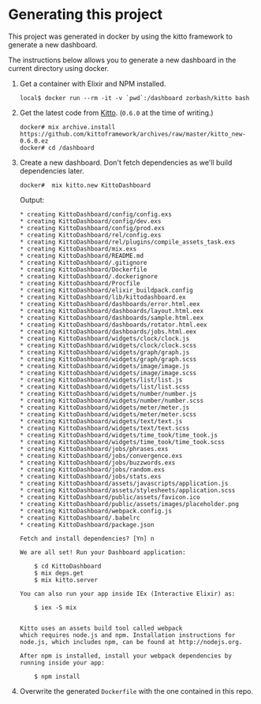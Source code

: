 # Generating this project

This project was generated in docker by using the kitto framework to generate a new dashboard.

The instructions below allows you to generate a new dashboard in the current directory using docker.

1. Get a container with Elixir and NPM installed.
    ```
    local$ docker run --rm -it -v `pwd`:/dashboard zorbash/kitto bash
    ```

1. Get the latest code from [Kitto](https://github.com/kittoframework/kitto/tags). (`0.6.0` at the time of writing.)

    ```
    docker# mix archive.install https://github.com/kittoframework/archives/raw/master/kitto_new-0.6.0.ez
    docker# cd /dashboard
    ```

1. Create a new dashboard. Don't fetch dependencies as we'll build dependencies later.

    ```
    docker#  mix kitto.new KittoDashboard
    ```

    Output:
    ```
    * creating KittoDashboard/config/config.exs
    * creating KittoDashboard/config/dev.exs
    * creating KittoDashboard/config/prod.exs
    * creating KittoDashboard/rel/config.exs
    * creating KittoDashboard/rel/plugins/compile_assets_task.exs
    * creating KittoDashboard/mix.exs
    * creating KittoDashboard/README.md
    * creating KittoDashboard/.gitignore
    * creating KittoDashboard/Dockerfile
    * creating KittoDashboard/.dockerignore
    * creating KittoDashboard/Procfile
    * creating KittoDashboard/elixir_buildpack.config
    * creating KittoDashboard/lib/kittodashboard.ex
    * creating KittoDashboard/dashboards/error.html.eex
    * creating KittoDashboard/dashboards/layout.html.eex
    * creating KittoDashboard/dashboards/sample.html.eex
    * creating KittoDashboard/dashboards/rotator.html.eex
    * creating KittoDashboard/dashboards/jobs.html.eex
    * creating KittoDashboard/widgets/clock/clock.js
    * creating KittoDashboard/widgets/clock/clock.scss
    * creating KittoDashboard/widgets/graph/graph.js
    * creating KittoDashboard/widgets/graph/graph.scss
    * creating KittoDashboard/widgets/image/image.js
    * creating KittoDashboard/widgets/image/image.scss
    * creating KittoDashboard/widgets/list/list.js
    * creating KittoDashboard/widgets/list/list.scss
    * creating KittoDashboard/widgets/number/number.js
    * creating KittoDashboard/widgets/number/number.scss
    * creating KittoDashboard/widgets/meter/meter.js
    * creating KittoDashboard/widgets/meter/meter.scss
    * creating KittoDashboard/widgets/text/text.js
    * creating KittoDashboard/widgets/text/text.scss
    * creating KittoDashboard/widgets/time_took/time_took.js
    * creating KittoDashboard/widgets/time_took/time_took.scss
    * creating KittoDashboard/jobs/phrases.exs
    * creating KittoDashboard/jobs/convergence.exs
    * creating KittoDashboard/jobs/buzzwords.exs
    * creating KittoDashboard/jobs/random.exs
    * creating KittoDashboard/jobs/stats.exs
    * creating KittoDashboard/assets/javascripts/application.js
    * creating KittoDashboard/assets/stylesheets/application.scss
    * creating KittoDashboard/public/assets/favicon.ico
    * creating KittoDashboard/public/assets/images/placeholder.png
    * creating KittoDashboard/webpack.config.js
    * creating KittoDashboard/.babelrc
    * creating KittoDashboard/package.json

    Fetch and install dependencies? [Yn] n

    We are all set! Run your Dashboard application:

        $ cd KittoDashboard
        $ mix deps.get
        $ mix kitto.server

    You can also run your app inside IEx (Interactive Elixir) as:

        $ iex -S mix


    Kitto uses an assets build tool called webpack
    which requires node.js and npm. Installation instructions for
    node.js, which includes npm, can be found at http://nodejs.org.

    After npm is installed, install your webpack dependencies by
    running inside your app:

        $ npm install
    ```

1. Overwrite the generated `Dockerfile` with the one contained in this repo.

